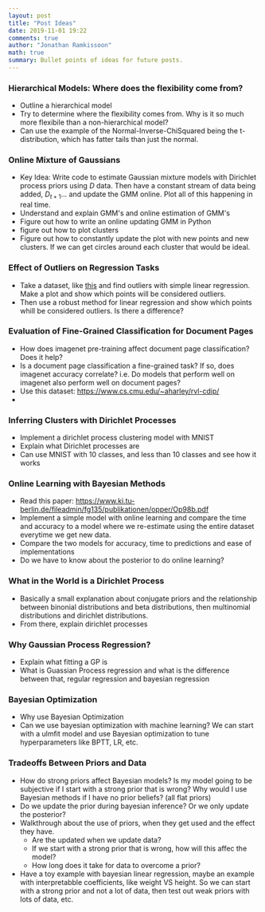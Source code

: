 ```yaml
---
layout: post
title: "Post Ideas"
date: 2019-11-01 19:22
comments: true
author: "Jonathan Ramkissoon"
math: true
summary: Bullet points of ideas for future posts.
---
```


### Hierarchical Models: Where does the flexibility come from?
- Outline a hierarchical model
- Try to determine where the flexibility comes from. Why is it so much more flexibile than a non-hierarchical model?
- Can use the example of the Normal-Inverse-ChiSquared being the t-distribution, which has fatter tails than just the normal. 

### Online Mixture of Gaussians
- Key Idea: Write code to estimate Gaussian mixture models with Dirichlet process priors using $D$ data. Then have a constant stream of data being added, $D_{t+1}...$ and update the GMM online. Plot all of this happening in real time.
- Understand and explain GMM's and online estimation of GMM's
- Figure out how to write an online updating GMM in Python
- figure out how to plot clusters
- Figure out how to constantly update the plot with new points and new clusters. If we can get circles around each cluster that would be ideal.

### Effect of Outliers on Regression Tasks
- Take a dataset, like [this](https://www.kaggle.com/epattaro/brazils-house-of-deputies-reimbursements) and find outliers with simple linear regression. Make a plot and show which points will be considered outliers.
- Then use a robust method for linear regression and show which points whill be considered outliers. Is there a difference?

### Evaluation of Fine-Grained Classification for Document Pages
- How does imagenet pre-training affect document page classification? Does it help?
- Is a document page classification a fine-grained task? If so, does imagenet accuracy correlate? i.e. Do models that perform well on imagenet also perform well on document pages?
- Use this dataset: https://www.cs.cmu.edu/~aharley/rvl-cdip/
-


### Inferring Clusters with Dirichlet Processes
- Implement a dirichlet process clustering model with MNIST
- Explain what Dirichlet processes are
- Can use MNIST with 10 classes, and less than 10 classes and see how it works



### Online Learning with Bayesian Methods
- Read this paper: https://www.ki.tu-berlin.de/fileadmin/fg135/publikationen/opper/Op98b.pdf
- Implement a simple model with online learning and compare the time and accuracy to a model where we re-estimate using the entire dataset everytime we get new data.
- Compare the two models for accuracy, time to predictions and ease of implementations
- Do we have to know about the posterior to do online learning?

### What in the World is a Dirichlet Process
- Basically a small explanation about conjugate priors and the relationship between binonial distributions and beta distributions, then multinomial distributions and dirichlet distributions.
- From there, explain dirichlet processes

### Why Gaussian Process Regression?
- Explain what fitting a GP is
- What is Guassian Process regression and what is the difference between that, regular regression and bayesian regression

### Bayesian Optimization
- Why use Bayesian Optimization
- Can we use bayesian optimization with machine learning? We can start with a ulmfit model and use Bayesian optimization to tune hyperparameters like BPTT, LR, etc.

### Tradeoffs Between Priors and Data
- How do strong priors affect Bayesian models? Is my model going to be subjective if I start with a strong prior that is wrong? Why would I use Bayesian methods if I have no prior beliefs? (all flat priors)
- Do we update the prior during bayesian inference? Or we only update the posterior?
- Walkthrough about the use of priors, when they get used and the effect they have.
    - Are the updated when we update data?
    - If we start with a strong prior that is wrong, how will this affec the model?
    - How long does it take for data to overcome a prior?
- Have a toy example with bayesian linear regression, maybe an example with interpretabble coefficients, like weight VS height. So we can start with a strong prior and not a lot of data, then test out weak priors with lots of data, etc.
